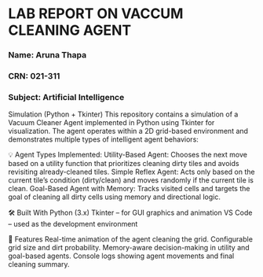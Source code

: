 # LAB REPORT ON VACCUM CLEANING AGENT 
### Name: Aruna Thapa 
### CRN: 021-311
### Subject: Artificial Intelligence
Simulation (Python + Tkinter)
This repository contains a simulation of a Vacuum Cleaner Agent implemented in Python using Tkinter for visualization. The agent operates within a 2D grid-based environment and demonstrates multiple types of intelligent agent behaviors:

💡 Agent Types Implemented:
Utility-Based Agent: Chooses the next move based on a utility function that prioritizes cleaning dirty tiles and avoids revisiting already-cleaned tiles.
Simple Reflex Agent: Acts only based on the current tile’s condition (dirty/clean) and moves randomly if the current tile is clean.
Goal-Based Agent with Memory: Tracks visited cells and targets the goal of cleaning all dirty cells using memory and directional logic.

🛠 Built With
Python (3.x)
Tkinter – for GUI graphics and animation
VS Code – used as the development environment

🧠 Features
Real-time animation of the agent cleaning the grid.
Configurable grid size and dirt probability.
Memory-aware decision-making in utility and goal-based agents.
Console logs showing agent movements and final cleaning summary.
